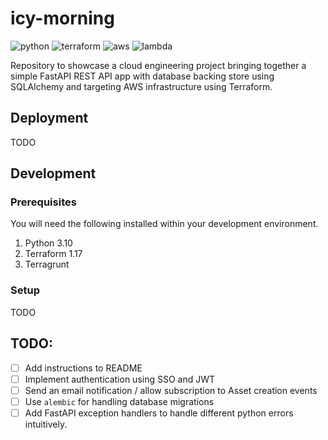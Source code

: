 # icy-morning

![python](https://img.shields.io/static/v1?label=python&message=3.10&color=blue&logo=python) ![terraform](https://img.shields.io/static/v1?label=IaC&message=Terraform&color=purple&logo=terraform) ![aws](https://img.shields.io/static/v1?label=Cloud&message=AWS&color=orange&logo=amazon-aws) ![lambda](https://img.shields.io/static/v1?label=Serverless&message=Lambda&color=orange&logo=aws-lambda)

Repository to showcase a cloud engineering project bringing together a simple FastAPI REST API app with database backing store using SQLAlchemy and targeting AWS infrastructure using Terraform.

## Deployment

TODO

## Development

### Prerequisites

You will need the following installed within your development environment.

1. Python 3.10
2. Terraform 1.17
3. Terragrunt

### Setup

TODO

## TODO:

- [ ] Add instructions to README
- [ ] Implement authentication using SSO and JWT
- [ ] Send an email notification / allow subscription to Asset creation events
- [ ] Use `alembic` for handling database migrations
- [ ] Add FastAPI exception handlers to handle different python errors intuitively.

